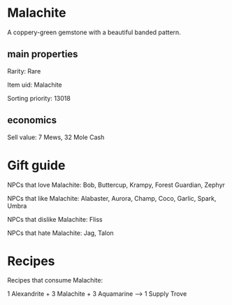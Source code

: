 # Malachite

A coppery-green gemstone with a beautiful banded pattern.

## main properties

Rarity: Rare

Item uid: Malachite

Sorting priority: 13018

## economics

Sell value: 7 Mews, 32 Mole Cash

# Gift guide

NPCs that love Malachite: Bob, Buttercup, Krampy, Forest Guardian, Zephyr

NPCs that like Malachite: Alabaster, Aurora, Champ, Coco, Garlic, Spark, Umbra

NPCs that dislike Malachite: Fliss

NPCs that hate Malachite: Jag, Talon

# Recipes

Recipes that consume Malachite:

1 Alexandrite + 3 Malachite + 3 Aquamarine --> 1 Supply Trove